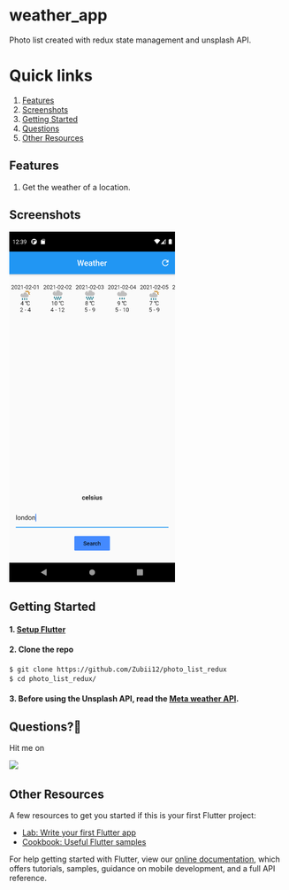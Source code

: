 # weather_app

Photo list created with redux state management and unsplash API.

# Quick links

1. [Features](#features)
2. [Screenshots](#screenshots)
3. [Getting Started](#getting-started)
4. [Questions](#questions)
5. [Other Resources](#other-resources)

## Features

1. Get the weather of a location.

## Screenshots

<img src="https://github.com/Zubii12/weather_app/blob/master/Screenshot_1612219200.png" width="300">

## Getting Started

#### 1. [Setup Flutter](https://flutter.io/setup/)

#### 2. Clone the repo

```sh
$ git clone https://github.com/Zubii12/photo_list_redux
$ cd photo_list_redux/
```

#### 3. Before using the Unsplash API, read the [Meta weather API](https://www.metaweather.com/api/).

## Questions?🤔

Hit me on

<a href="https://www.linkedin.com/in/zubii12/"><img src="https://www.flaticon.com/svg/static/icons/svg/174/174857.svg" width="40"></a>

## Other Resources

A few resources to get you started if this is your first Flutter project:

- [Lab: Write your first Flutter app](https://flutter.dev/docs/get-started/codelab)
- [Cookbook: Useful Flutter samples](https://flutter.dev/docs/cookbook)

For help getting started with Flutter, view our
[online documentation](https://flutter.dev/docs), which offers tutorials, samples, guidance on mobile development, and a
full API reference.
